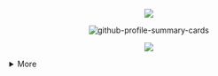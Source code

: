 
<p align="center">
  <img src="https://capsule-render.vercel.app/api?type=waving&color=timeGradient&height=45&section=header"/>
</p>

<p align="center"> 
  <img alt="github-profile-summary-cards" align="center"src="http://github-profile-summary-cards.vercel.app/api/cards/profile-details?username=hrhrkeee&theme=transparent" />
</p>

<p align="center">
  <img src="https://capsule-render.vercel.app/api?type=waving&color=timeGradient&height=45&section=footer"/>
</p>


<details>
<summary>More</summary>

<p align="center"> 
  <img alt="github-profile-summary-cards" align="center"src="http://github-profile-summary-cards.vercel.app/api/cards/repos-per-language?username=hrhrkeee&theme=transparent" />
  <img alt="github-profile-summary-cards" align="center"src="http://github-profile-summary-cards.vercel.app/api/cards/most-commit-language?username=hrhrkeee&theme=transparent" />
</p>
<p align="center"> 
  <img alt="github-profile-summary-cards" align="center"src="http://github-profile-summary-cards.vercel.app/api/cards/stats?username=hrhrkeee&theme=transparent" />
  <img alt="github-profile-summary-cards" align="center"src="http://github-profile-summary-cards.vercel.app/api/cards/productive-time?username=hrhrkeee&theme=transparent&utcOffset=9" />
</p>

</details>

